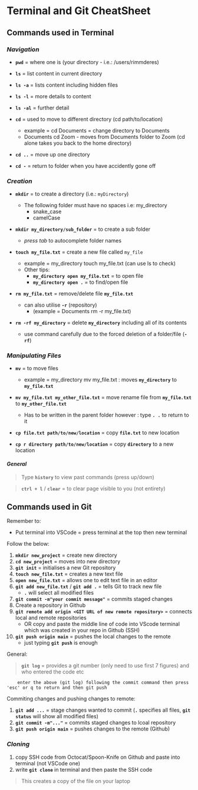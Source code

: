 # **Terminal and Git CheatSheet**

## **Commands used in Terminal**

### ***Navigation*** ###

 -  **`pwd`** = where one is (your directory - i.e.: /users/rimmderes)

 -  **`ls`** = list content in current directory

 - **`ls -a`** = lists content including hidden files

 - **`ls -l`** = more details to content

 - **`ls -al`** = further detail

 - **`cd`** = used to move to different directory (cd path/to/location)
    - example = cd Documents = change directory to Documents
    - Documents cd Zoom - moves from Documents folder to Zoom
                (cd alone takes you back to the home directory)
            

 - **`cd ..`** = move up one directory

 - **`cd -`** = return to folder when you have accidently gone off

     

### ***Creation***

 - **`mkdir`** = to create a directory (i.e.: `myDirectory`) 
    - The following folder must have no spaces i.e: my_directory
        * snake_case
        * camelCase


 - **`mkdir my_directory/sub_folder`** = to create a sub folder
    - *press tab* to autocomplete folder names
    

 - **`touch my_file.txt`** = create a new file called `my_file`
    - example = my_directory touch my_file.txt (can use ls to check)
    - Other tips:
        - **`my_directory open my_file.txt`** = to open file
        - **`my_directory open .`** = to find/open file

 - **`rm my_file.txt`** = remove/delete file **`my_file.txt`**
    - can also utilise **`-r`** (repository)
        - (example = Documents rm -r my_file.txt)
 - **`rm -rf my_directory`** = delete **`my_directory`** including all of its contents
    - use command carefully due to the forced deletion of a folder/file (**`-rf`**)

### ***Manipulating Files*** ###

 - **`mv`** = to move files
    - example = my_directory mv my_file.txt : moves **`my_directory`** to **`my_file.txt`** 

 - **`mv my_file.txt my_other_file.txt`** = move rename file from **`my_file.txt`** to **`my_other_file.txt`** 
    - Has to be written in the parent folder however : type **`. .`** to return to it
 
 - **`cp file.txt path/to/new/location`** = copy **`file.txt`** to new location

 - **`cp r directory path/to/new/location`** = copy **`directory`** to a new location


#### ***General*** ####

> Type **`history`** to view past commands (press up/down)

> **`ctrl + l`** / **`clear`** = to clear page visible to you (not entirety)



## **Commands used in Git**

Remember to:
- Put terminal into VSCode = press terminal at the top then new terminal

Follow the below:
1. **`mkdir new_project`** = create new directory
2. **`cd new_project`** = moves into new directory
3. **`git init`** = initialises a new Git repository
4. **`touch new_file.txt`** = creates a new text file
5. **`open new_file.txt`** = allows one to edit text file in an editor
6. **`git add new_file.txt`** / **`git add .`** = tells Git to track new file 
    - **`.`** will select all modified files
7. **`git commit -m"your commit message"`** = commits staged changes
8. Create a repository in Github
9. **`git remote add origin <GIT URL of new remote repository>`** = connects local and remote repositories
    - OR copy and paste the middle line of code into VScode terminal which was created in your repo in Github (SSH)
10. **`git push origin main`** = pushes the local changes to the remote
    - just typing **`git push`** is enough

General:

> **`git log`** = provides a git number (only need to use first 7 figures) and who entered the code etc

        enter the above (git log) following the commit command then press 'esc' or q to return and then git push

Commiting changes and pushing changes to remote:
1. **`git add ...`** = stage changes wanted to commit (**`.`** specifies all files, **`git status`** will show all modified files)
2. **`git commit -m"..."`** = commits staged changes to lcoal repository
3. **`git push origin main`** = pushes changes to the remote (Github)


### ***Cloning***

 1. copy SSH code from Octocat/Spoon-Knife on Github and paste into terminal (not VSCode one)
 2. write **`git clone`** in terminal and then paste the SSH code

 > This creates a copy of the file on your laptop
